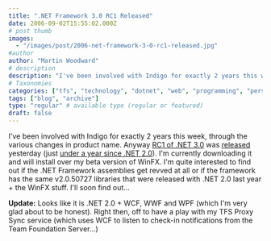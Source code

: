 ```yaml
---
title: ".NET Framework 3.0 RC1 Released"
date: 2006-09-02T15:55:02.000Z
# post thumb
images:
  - "/images/post/2006-net-framework-3-0-rc1-released.jpg"
#author
author: "Martin Woodward"
# description
description: "I've been involved with Indigo for exactly 2 years this week, through the various changes in product name."
# Taxonomies
categories: ["tfs", "technology", "dotnet", "web", "programming", "personal"]
tags: ["blog", "archive"]
type: "regular" # available type (regular or featured)
draft: false
---
```


I've been involved with Indigo for exactly 2 years this week, through the various changes in product name. Anyway [RC1 of .NET 3.0](http://www.microsoft.com/downloads/details.aspx?FamilyId=19E21845-F5E3-4387-95FF-66788825C1AF&displaylang=en) was [released](http://www.microsoft.com/downloads/details.aspx?FamilyId=19E21845-F5E3-4387-95FF-66788825C1AF&displaylang=en) yesterday (just [under a year since .NET 2.0](http://www.woodwardweb.com/vsts/000146.html)). I'm currently downloading it and will install over my beta version of WinFX. I'm quite interested to find out if the .NET Framework assemblies get revved at all or if the framework has the same v2.0.50727 libraries that were released with .NET 2.0 last year + the WinFX stuff. I'll soon find out...

**Update:** Looks like it is .NET 2.0 + WCF, WWF and WPF (which I'm very glad about to be honest). Right then, off to have a play with my TFS Proxy Sync service (which uses WCF to listen to check-in notifications from the Team Foundation Server...)
